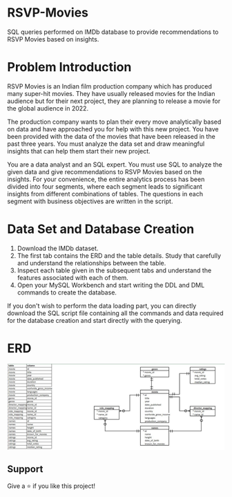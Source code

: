# RSVP-Movies
SQL queries performed on IMDb database to provide recommendations to RSVP Movies based on insights.


# Problem Introduction
RSVP Movies is an Indian film production company which has produced many super-hit movies. They have usually released movies for the Indian audience but for their next project, they are planning to release a movie for the global audience in 2022.

The production company wants to plan their every move analytically based on data and have approached you for help with this new project. You have been provided with the data of the movies that have been released in the past three years. You must analyze the data set and draw meaningful insights that can help them start their new project.

You are a data analyst and an SQL expert. You must use SQL to analyze the given data and give recommendations to RSVP Movies based on the insights. For your convenience, the entire analytics process has been divided into four segments, where each segment leads to significant insights from different combinations of tables. The questions in each segment with business objectives are written in the script.


# Data Set and Database Creation
1. Download the IMDb dataset.
2. The first tab contains the ERD and the table details. Study that carefully and understand the relationships between the table.
3. Inspect each table given in the subsequent tabs and understand the features associated with each of them.
4. Open your MySQL Workbench and start writing the DDL and DML commands to create the database.

If you don't wish to perform the data loading part, you can directly download the SQL script file containing all the commands and data required for the database creation and start directly with the querying.


# ERD
![alt text](https://github.com/Prajwal-smarty2001/Data-analytics-project/blob/main/RSVP-SQL_analysis/ERD.JPG?raw=true)

## Support
Give a ⭐️ if you like this project!
